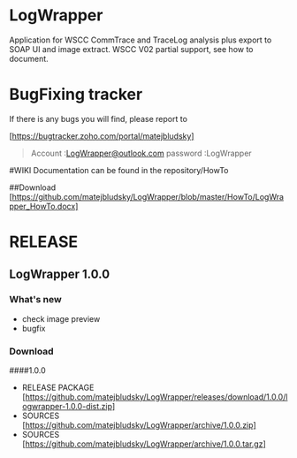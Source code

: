 # LogWrapper
Application for WSCC CommTrace and TraceLog analysis plus export to SOAP UI and image extract.
WSCC V02 partial support, see how to document.

# BugFixing tracker 
If there is any bugs you will find, please report to 

[https://bugtracker.zoho.com/portal/matejbludsky]

>Account :LogWrapper@outlook.com
>password :LogWrapper

#WIKI
Documentation can be found in the repository/HowTo

##Download
[https://github.com/matejbludsky/LogWrapper/blob/master/HowTo/LogWrapper_HowTo.docx]


# RELEASE 

## LogWrapper 1.0.0

### What's new
- check image preview
- bugfix 


### Download 

####1.0.0
- RELEASE PACKAGE [https://github.com/matejbludsky/LogWrapper/releases/download/1.0.0/logwrapper-1.0.0-dist.zip]
- SOURCES [https://github.com/matejbludsky/LogWrapper/archive/1.0.0.zip]
- SOURCES [https://github.com/matejbludsky/LogWrapper/archive/1.0.0.tar.gz]

